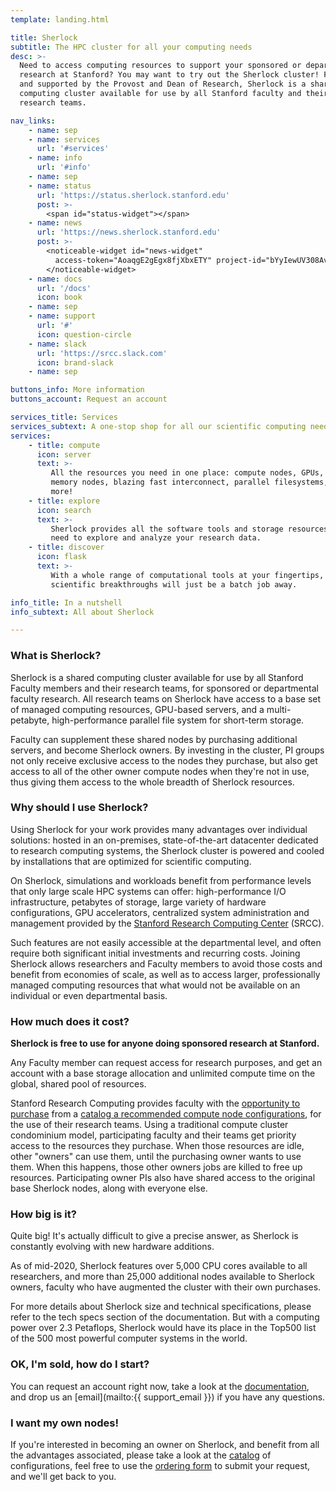 ```yaml
---
template: landing.html

title: Sherlock
subtitle: The HPC cluster for all your computing needs
desc: >-
  Need to access computing resources to support your sponsored or departmental
  research at Stanford? You may want to try out the Sherlock cluster! Funded
  and supported by the Provost and Dean of Research, Sherlock is a shared
  computing cluster available for use by all Stanford faculty and their
  research teams.

nav_links:
    - name: sep
    - name: services
      url: '#services'
    - name: info
      url: '#info'
    - name: sep
    - name: status
      url: 'https://status.sherlock.stanford.edu'
      post: >-
        <span id="status-widget"></span>
    - name: news
      url: 'https://news.sherlock.stanford.edu'
      post: >-
        <noticeable-widget id="news-widget"
          access-token="AoaqgE2gEgx8fjXbxETY" project-id="bYyIewUV308AvkMztxix" white-label="true">
        </noticeable-widget>
    - name: docs
      url: '/docs'
      icon: book
    - name: sep
    - name: support
      url: '#'
      icon: question-circle
    - name: slack
      url: 'https://srcc.slack.com'
      icon: brand-slack
    - name: sep

buttons_info: More information
buttons_account: Request an account

services_title: Services
services_subtext: A one-stop shop for all our scientific computing needs
services:
    - title: compute
      icon: server
      text: >-
         All the resources you need in one place: compute nodes, GPUs, large
         memory nodes, blazing fast interconnect, parallel filesystems, and
         more!
    - title: explore
      icon: search
      text: >-
         Sherlock provides all the software tools and storage resources you'll
         need to explore and analyze your research data.
    - title: discover
      icon: flask
      text: >-
         With a whole range of computational tools at your fingertips,
         scientific breakthroughs will just be a batch job away.

info_title: In a nutshell
info_subtext: All about Sherlock

---
```


### What is Sherlock?

Sherlock is a shared computing cluster available for use by all Stanford
Faculty members and their research teams, for sponsored or departmental faculty
research.  All research teams on Sherlock have access to a base set of managed
computing resources, GPU-based servers, and a multi-petabyte, high-performance
parallel file system for short-term storage.

Faculty can supplement these shared nodes by purchasing additional servers, and
become Sherlock owners. By investing in the cluster, PI groups not only receive
exclusive access to the nodes they purchase, but also get access to all of the
other owner compute nodes when they're not in use, thus giving them access to
the whole breadth of Sherlock resources.


### Why should I use Sherlock?

Using Sherlock for your work provides many advantages over individual
solutions: hosted in an on-premises, state-of-the-art datacenter dedicated to
research computing systems, the Sherlock cluster is powered and cooled by
installations that are optimized for scientific computing.

On Sherlock, simulations and workloads benefit from performance levels that
only large scale HPC systems can offer: high-performance I/O infrastructure,
petabytes of storage, large variety of hardware configurations, GPU
accelerators, centralized system administration and management provided by the
[Stanford Research Computing Center][url_srcc] (SRCC).

Such features are not easily accessible at the departmental level, and often
require both significant initial investments and recurring costs. Joining
Sherlock allows researchers and Faculty members to avoid those costs and
benefit from economies of scale, as well as to access larger, professionally
managed computing resources that what would not be available on an individual
or even departmental basis.


### How much does it cost?

**Sherlock is free to use for anyone doing sponsored research at Stanford.**

Any Faculty member can request access for research purposes, and get an account
with a base storage allocation and unlimited compute time on the global, shared
pool of resources.

Stanford Research Computing provides faculty with the [opportunity to
purchase][url_purchase] from a [catalog a recommended compute node
configurations][url_catalog], for the use of their research teams. Using a
traditional compute cluster condominium model, participating faculty and their
teams get priority access to the resources they purchase. When those resources
are idle, other "owners" can use them, until the purchasing owner wants to use
them. When this happens, those other owners jobs are killed to free up
resources. Participating owner PIs also have shared access to the original base
Sherlock nodes, along with everyone else.


### How big is it?

Quite big! It's actually difficult to give a precise answer, as Sherlock is
constantly evolving with new hardware additions.

As of mid-2020, Sherlock features over 5,000 CPU cores available to all
researchers, and more than 25,000 additional nodes available to Sherlock
owners, faculty who have augmented the cluster with their own purchases.

For more details about Sherlock size and technical specifications, please refer
to the tech specs section of the documentation. But with a computing power over
2.3 Petaflops, Sherlock would have its place in the Top500 list of the 500 most
powerful computer systems in the world.


### OK, I'm sold, how do I start?

You can request an account right now, take a look at the
[documentation](/docs), and drop us an [email](mailto:{{ support_email }}) if
you have any questions.


### I want my own nodes!

If you're interested in becoming an owner on Sherlock, and benefit from all the
advantages associated, please take a look at the [catalog][url_catalog] of
configurations, feel free to use the [ordering form][url_order] to submit
your request, and we'll get back to you.


[comment]: #  (link URLs -----------------------------------------------------)

[url_srcc]:     //srcc.stanford.edu
[url_purchase]: /docs/overview/orders/
[url_catalog]:  /catalog
[url_order]:    /order

